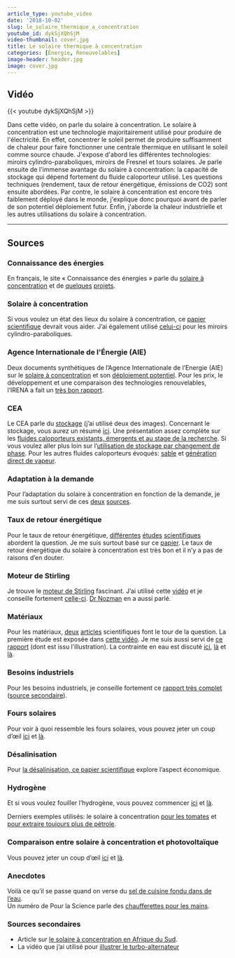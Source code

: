 ```yaml
---
article_type: youtube_video
date: '2018-10-02'
slug: le_solaire_thermique_a_concentration
youtube_id: dykSjXQhSjM
video-thumbnail: cover.jpg
title: Le solaire thermique à concentration
categories: [Énergie, Renouvelables]
image-header: header.jpg
image: cover.jpg
---
```


## Vidéo

{{< youtube dykSjXQhSjM >}}

Dans cette vidéo, on parle du solaire à concentration. Le solaire à
concentration est une technologie majoritairement utilisé pour produire
de l'électricité. En effet, concentrer le soleil permet de produire
suffisamment de chaleur pour faire fonctionner une centrale thermique en
utilisant le soleil comme source chaude. J'expose d'abord les différentes
technologies: miroirs cylindro-paraboliques, miroirs de Fresnel et tours
solaires. Je parle ensuite de l'immense avantage du solaire à
concentration: la capacité de stockage qui dépend fortement du fluide
caloporteur utilisé. Les questions techniques (rendement, taux de retour
énergétique, émissions de CO2) sont ensuite abordées. Par contre, le
solaire à concentration est encore très faiblement déployé dans le monde,
j'explique donc pourquoi avant de parler de son potentiel déploiement
futur. Enfin, j'aborde la chaleur industrielle et les autres utilisations
du solaire à concentration.


<hr>

## Sources

### Connaissance des énergies

En français, le site « Connaissance des énergies » parle du [solaire à concentration](https://www.connaissancedesenergies.org/fiche-pedagogique/solaire-thermodynamique-concentration) et de [quelques](https://www.connaissancedesenergies.org/israel-une-tour-solaire-de-plus-de-200-m-construite-en-plein-desert-160912) [projets](https://www.connaissancedesenergies.org/deux-projets-renouvelables-denvergure-primes-en-afrique-141222).

### Solaire à concentration

Si vous voulez un état des lieux du solaire à concentration, ce [papier scientifique](https://www.sciencedirect.com/science/article/pii/S1364032118303113) devrait vous aider. J’ai également utilisé [celui-ci](https://www.sciencedirect.com/science/article/pii/S1364032117308122) pour les miroirs cylindro-paraboliques.

### Agence Internationale de l'Énergie (AIE)

Deux documents synthétiques de l’Agence Internationale de l’Energie (AIE) sur le [solaire à concentration](https://www.iea.org/publications/freepublications/publication/CSP_Essentials.pdf) et son [déploiement potentiel](https://www.iea.org/media/freepublications/technologyroadmaps/foldout/csp_roadmap_foldout12010.pdf). Pour les prix, le développement et une comparaison des technologies renouvelables, l’IRENA a fait un [très bon rapport](https://www.irena.org/-/media/Files/IRENA/Agency/Publication/2018/Jan/IRENA_2017_Power_Costs_2018.pdf).

### CEA

Le CEA parle du [stockage](http://www.cea.fr/comprendre/Pages/energies/renouvelables/essentiel-sur-stockage-stationnaire-energie.aspx) (j’ai utilisé deux des images). Concernant le stockage, vous aurez un résumé [ici](https://rackam.com/en/news/storage-challenge-for-solar-industrial-processes/). Une présentation assez complète sur les [fluides caloporteurs existants, émergents et au stage de la recherche](https://sfera2.sollab.eu/uploads/images/networking/SFERA%20SUMMER%20SCHOOL%202014%20-%20PRESENTATIONS/SolarTowerReceivers%20-%20Bernhard%20Hoffschmidt.pdf). Si vous voulez aller plus loin sur l’[utilisation de stockage par changement de phase](https://www.sciencedirect.com/science/article/pii/S0306261915010867). Pour les autres fluides caloporteurs évoqués: [sable](http://helioscsp.com/particle-receiver-concentrated-solar-power-to-power-up-commercially-in-saudi-arabia/) et [génération direct de vapeur](https://www.dlr.de/dlr/en/desktopdefault.aspx/tabid-10200/449_read-746#/gallery/1507).

### Adaptation à la demande

Pour l’adaptation du solaire à concentration en fonction de la demande, je me suis surtout servi de ces [deux](https://www.energy.gov/eere/articles/concentrating-solar-power-could-provide-flexibility-and-reliability-us-electric-grid) [sources](https://arena.gov.au/assets/2018/03/CST-RFI-Synthesis-Public-Report.pdf).

### Taux de retour énergétique

Pour le taux de retour énergétique, [différentes](https://dial.uclouvain.be/memoire/ucl/fr/object/thesis%3A10680) [études](https://www.sciencedirect.com/science/article/pii/S0960148111005805) [scientifiques](http://festkoerper-kernphysik.de/Weissbach_EROI_preprint.pdf) abordent la question. Je me suis surtout basé sur ce [papier](http://www.pnas.org/content/112/20/6277). Le taux de retour énergétique du solaire à concentration est très bon et il n’y a pas de raisons d’en douter.

### Moteur de Stirling

Je trouve le [moteur de Stirling](http://www.moteurstirling.com/comment.php) fascinant. J’ai utilisé cette [vidéo](https://www.youtube.com/watch?v=w5RkcP3QI50) et je conseille fortement [celle-ci](https://www.youtube.com/watch?v=vGlDsFAOWXc). [Dr Nozman](https://www.youtube.com/watch?v=oXqjkNovdp8) en a aussi parlé.

### Matériaux

Pour les matériaux, [deux](https://www.sciencedirect.com/science/article/pii/S036054421200374X) [articles](https://www.sciencedirect.com/science/article/pii/S1364032118303861) scientifiques font le tour de la question. La première étude est exposée dans [cette vidéo](https://www.youtube.com/watch?v=eV3yZGozPtU). Je me suis aussi servi de [ce rapport](http://www.resourcepanel.org/file/431/download?token=bWmEw0hl) (dont est issu l’illustration). La contrainte en eau est discuté [ici](http://energyskeptic.com/2015/concentrated-solar-power-water-constraints/), [là](http://helioscsp.com/water-use-in-concentrated-solar-power-plants/) et [là](http://blogs.worldwatch.org/revolt/the-trade-off-between-water-and-energy-csp-cooling-systems-dry-out-in-california/).

### Besoins industriels

Pour les besoins industriels, je conseille fortement ce [rapport très complet](https://www.solarthermalworld.org/sites/gstec/files/news/file/2015-02-27/irena-solar-heat-for-industrial-processes_2015.pdf) ([source secondaire](https://www.eesi.org/files/solar_thermal_120111.pdf)).

### Fours solaires

Pour voir à quoi ressemble les fours solaires, vous pouvez jeter un coup d’œil [ici](https://gosol.solar/) et [là](https://www.solarcookers.org/). 

### Désalinisation

Pour [la désalinisation, ce papier scientifique](https://www.sciencedirect.com/science/article/pii/S0960148117308182) explore l’aspect économique. 

### Hydrogène

Et si vous voulez fouiller l’hydrogène, vous pouvez commencer [ici](http://www.solarpaces.org/csp-efficient-solar-split-h2o-hydrogen/) et [là](https://www.researchgate.net/publication/233903232/download).

Derniers exemples utilisés: le solaire à concentration [pour les tomates](https://www.connaissancedesenergies.org/quand-le-solaire-a-concentration-se-met-au-service-du-petrole-120309) et [pour extraire toujours plus de pétrole](https://www.connaissancedesenergies.org/quand-le-solaire-a-concentration-se-met-au-service-du-petrole-120309).

### Comparaison entre solaire à concentration et photovoltaïque

Vous pouvez jeter un coup d’œil [ici](http://helioscsp.com/pv-or-concentrated-solar-power-which-solar-power-technology-will-you-choose/) et [là](https://blogs.ucl.ac.uk/sustainable-resources/2015/11/30/csp-vs-pv-understanding-the-current-situation-and-future-outlook/).

### Anecdotes

Voilà ce qu’il se passe quand on verse du [sel de cuisine fondu dans de l’eau](https://www.maxisciences.com/sel/voila-ce-qui-se-passe-quand-on-verse-du-sel-fondu-dans-un-aquarium-rempli-d-eau_art37411.html).  
Un numéro de Pour la Science parle des [chaufferettes pour les mains](http://tayeb.fr/wiki_uploads/chaufferettes_Pour_la_science_12-2008.pdf).

### Sources secondaires

- Article sur [le solaire à concentration en Afrique du Sud](http://www.ee.co.za/article/power-from-the-sun-an-overview-of-csp-in-south-africa.html).
- La vidéo que j’ai utilisé pour [illustrer le turbo-alternateur](https://www.youtube.com/watch?v=Jkf-412s-ao)
